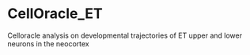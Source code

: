 # CellOracle_ET
Celloracle analysis on developmental trajectories of ET upper and lower neurons in the neocortex
